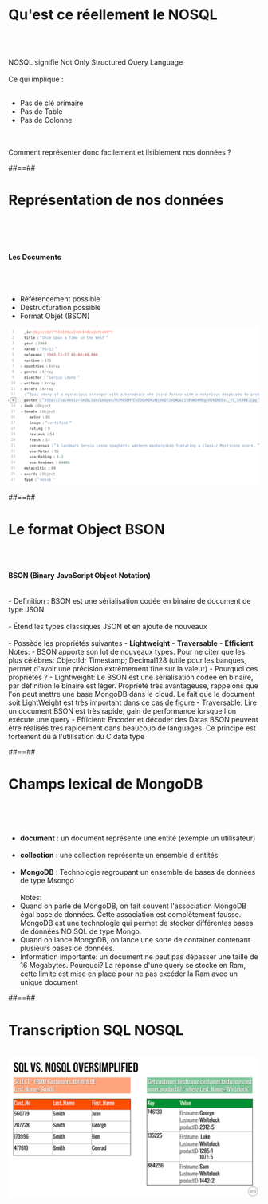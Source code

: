 <!-- .slide: class="sfeir-basic-slide" -->
# Qu'est ce réellement le NOSQL
<br><br><br>
NOSQL signifie Not Only Structured Query Language
<br><br>
Ce qui implique :
<br><br>
- Pas de clé primaire
- Pas de Table
- Pas de Colonne
<br><br><br>
<div class="center">
  <span>Comment représenter donc facilement et lisiblement nos données ? </span>
</div>

##==##

<!-- .slide: class="sfeir-basic-slide" -->
# Représentation de nos données
<br><br><br>
<div class="flex-row">
  <div>
    <h4>Les Documents</h4>
    <br><br>
    <ul>
      <li>Référencement possible</li>
      <li>Destructuration possible</li>
      <li>Format Objet (BSON)</li>
    </ul>
  </div>
  <div>
    <img src="../assets/images/exemple_document.png">
  </div>
</div>

##==##

<!-- .slide: class="sfeir-basic-slide"-->
# Le format Object BSON
<br><br>
<div class="center">
  <span><strong>BSON (Binary JavaScript Object Notation)</strong><span>
</div>
<br><br>
- Definition : BSON est une sérialisation codée en binaire de document de type JSON
<br><br>
- Étend les types classiques JSON et en ajoute de nouveaux
<br><br>
- Possède les propriétés suivantes
 - <strong>Lightweight</strong>
 - <strong>Traversable</strong>
 - <strong>Efficient</strong>
Notes: 
- BSON apporte son lot de nouveaux types. Pour ne citer que les plus célèbres: ObjectId; Timestamp; Decimal128 (utile pour les banques, permet d'avoir une précision extrèmement fine sur la valeur)
- Pourquoi ces propriétés ?
   - Lightweight: Le BSON est une sérialisation codée en binaire, par définition le binaire est léger. Propriété très avantageuse, rappelons que l'on peut mettre une base MongoDB dans le cloud. Le fait que le document soit LightWeight est très important dans ce cas de figure
   - Traversable: Lire un document BSON est très rapide, gain de performance lorsque l'on exécute une query
   - Efficient: Encoder et décoder des Datas BSON peuvent être réalisés très rapidement dans beaucoup de languages. Ce principe est fortement dû à l'utilisation du C data type

##==##

<!-- .slide: class="sfeir-basic-slide" -->
# Champs lexical de MongoDB
<br><br><br>
- <strong>document</strong> : un document représente une entité (exemple un utilisateur)
<br><br>
- <strong>collection</strong> : une collection représente un ensemble d'entités.
<br><br>
- <strong>MongoDB</strong> : Technologie regroupant un ensemble de bases de données de type Msongo
<br><br>
Notes: 
- Quand on parle de MongoDB, on fait souvent l'association MongoDB égal base de données. Cette association est complètement fausse. MongoDB est une technologie qui permet de stocker différentes bases de données NO SQL de type Mongo.
- Quand on lance MongoDB, on lance une sorte de container contenant plusieurs bases de données.
- Information importante: un document ne peut pas dépasser une taille de 16 Megabytes. Pourquoi? La réponse d'une query se stocke en Ram, cette limite est mise en place pour ne pas excéder la Ram avec un unique document

##==##

<!-- .slide: class="sfeir-basic-slide" -->
# Transcription SQL NOSQL
<br>
<div class="center">
  <img src="../assets/images/sqlvnosql.png">
</div>
<br>
